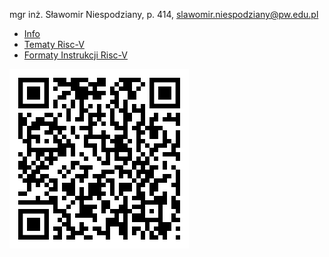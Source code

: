 mgr inż. Sławomir Niespodziany, p. 414, slawomir.niespodziany@pw.edu.pl

- [Info](Info.md)
- [Tematy Risc-V](RiscvTopics.md)
- [Formaty Instrukcji Risc-V](../../raw/main/unpriv-isa-asciidoc.pdf#page=42)

![...](here.png "Here")